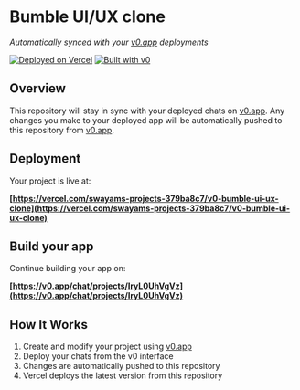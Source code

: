 # Bumble UI/UX clone

*Automatically synced with your [v0.app](https://v0.app) deployments*

[![Deployed on Vercel](https://img.shields.io/badge/Deployed%20on-Vercel-black?style=for-the-badge&logo=vercel)](https://vercel.com/swayams-projects-379ba8c7/v0-bumble-ui-ux-clone)
[![Built with v0](https://img.shields.io/badge/Built%20with-v0.app-black?style=for-the-badge)](https://v0.app/chat/projects/IryL0UhVgVz)

## Overview

This repository will stay in sync with your deployed chats on [v0.app](https://v0.app).
Any changes you make to your deployed app will be automatically pushed to this repository from [v0.app](https://v0.app).

## Deployment

Your project is live at:

**[https://vercel.com/swayams-projects-379ba8c7/v0-bumble-ui-ux-clone](https://vercel.com/swayams-projects-379ba8c7/v0-bumble-ui-ux-clone)**

## Build your app

Continue building your app on:

**[https://v0.app/chat/projects/IryL0UhVgVz](https://v0.app/chat/projects/IryL0UhVgVz)**

## How It Works

1. Create and modify your project using [v0.app](https://v0.app)
2. Deploy your chats from the v0 interface
3. Changes are automatically pushed to this repository
4. Vercel deploys the latest version from this repository